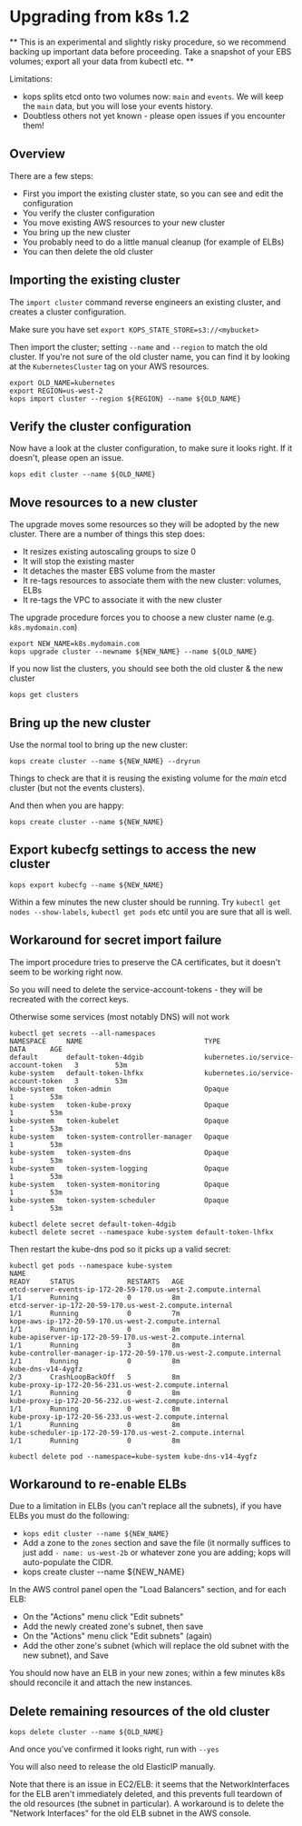 # Upgrading from k8s 1.2

** This is an experimental and slightly risky procedure, so we recommend backing up important data before proceeding. 
Take a snapshot of your EBS volumes; export all your data from kubectl etc. **

Limitations:

* kops splits etcd onto two volumes now: `main` and `events`.  We will keep the `main` data, but
  you will lose your events history.
* Doubtless others not yet known - please open issues if you encounter them!

## Overview

There are a few steps:

* First you import the existing cluster state, so you can see and edit the configuration
* You verify the cluster configuration
* You move existing AWS resources to your new cluster
* You bring up the new cluster
* You probably need to do a little manual cleanup (for example of ELBs)
* You can then delete the old cluster

## Importing the existing cluster

The `import cluster` command reverse engineers an existing cluster, and creates a cluster
configuration.

Make sure you have set `export KOPS_STATE_STORE=s3://<mybucket>`

Then import the cluster; setting `--name` and `--region` to match the old cluster.   If you're not sure
of the old cluster name, you can find it by looking at the `KubernetesCluster` tag on your AWS resources.

```
export OLD_NAME=kubernetes
export REGION=us-west-2
kops import cluster --region ${REGION} --name ${OLD_NAME}
```

## Verify the cluster configuration

Now have a look at the cluster configuration, to make sure it looks right.  If it doesn't, please
open an issue.

```
kops edit cluster --name ${OLD_NAME}
````

## Move resources to a new cluster

The upgrade moves some resources so they will be adopted by the new cluster.  There are a number of things
this step does:

* It resizes existing autoscaling groups to size 0
* It will stop the existing master
* It detaches the master EBS volume from the master
* It re-tags resources to associate them with the new cluster: volumes, ELBs
* It re-tags the VPC to associate it with the new cluster

The upgrade procedure forces you to choose a new cluster name (e.g. `k8s.mydomain.com`)

```
export NEW_NAME=k8s.mydomain.com
kops upgrade cluster --newname ${NEW_NAME} --name ${OLD_NAME}
```

If you now list the clusters, you should see both the old cluster & the new cluster

```kops get clusters```

## Bring up the new cluster

Use the normal tool to bring up the new cluster:

```
kops create cluster --name ${NEW_NAME} --dryrun
```

Things to check are that it is reusing the existing volume for the _main_ etcd cluster (but not the events clusters).

And then when you are happy:

```
kops create cluster --name ${NEW_NAME}
```


## Export kubecfg settings to access the new cluster

```
kops export kubecfg --name ${NEW_NAME}
```

Within a few minutes the new cluster should be running.  Try `kubectl get nodes --show-labels`, `kubectl get pods` etc until you are sure that all is well.

## Workaround for secret import failure

The import procedure tries to preserve the CA certificates, but it doesn't seem to be working right now.

So you will need to delete the service-account-tokens - they will be recreated with the correct keys.

Otherwise some services (most notably DNS) will not work


```
kubectl get secrets --all-namespaces
NAMESPACE     NAME                              TYPE                                  DATA      AGE
default       default-token-4dgib               kubernetes.io/service-account-token   3         53m
kube-system   default-token-lhfkx               kubernetes.io/service-account-token   3         53m
kube-system   token-admin                       Opaque                                1         53m
kube-system   token-kube-proxy                  Opaque                                1         53m
kube-system   token-kubelet                     Opaque                                1         53m
kube-system   token-system-controller-manager   Opaque                                1         53m
kube-system   token-system-dns                  Opaque                                1         53m
kube-system   token-system-logging              Opaque                                1         53m
kube-system   token-system-monitoring           Opaque                                1         53m
kube-system   token-system-scheduler            Opaque                                1         53m
```

```
kubectl delete secret default-token-4dgib
kubectl delete secret --namespace kube-system default-token-lhfkx
```

Then restart the kube-dns pod so it picks up a valid secret:

```
kubectl get pods --namespace kube-system
NAME                                                                  READY     STATUS             RESTARTS   AGE
etcd-server-events-ip-172-20-59-170.us-west-2.compute.internal        1/1       Running            0          8m
etcd-server-ip-172-20-59-170.us-west-2.compute.internal               1/1       Running            0          7m
kope-aws-ip-172-20-59-170.us-west-2.compute.internal                  1/1       Running            0          8m
kube-apiserver-ip-172-20-59-170.us-west-2.compute.internal            1/1       Running            3          8m
kube-controller-manager-ip-172-20-59-170.us-west-2.compute.internal   1/1       Running            0          8m
kube-dns-v14-4ygfz                                                    2/3       CrashLoopBackOff   5          8m
kube-proxy-ip-172-20-56-231.us-west-2.compute.internal                1/1       Running            0          8m
kube-proxy-ip-172-20-56-232.us-west-2.compute.internal                1/1       Running            0          8m
kube-proxy-ip-172-20-56-233.us-west-2.compute.internal                1/1       Running            0          8m
kube-scheduler-ip-172-20-59-170.us-west-2.compute.internal            1/1       Running            0          8m
```

```
kubectl delete pod --namespace=kube-system kube-dns-v14-4ygfz
```

## Workaround to re-enable ELBs

Due to a limitation in ELBs (you can't replace all the subnets), if you have ELBs you must do the following:

* `kops edit cluster --name ${NEW_NAME}`
* Add a zone to the `zones` section and save the file (it normally suffices to just add `- name: us-west-2b` or whatever
  zone you are adding; kops will auto-populate the CIDR.
* kops create cluster --name ${NEW_NAME}


In the AWS control panel open the "Load Balancers" section, and for each ELB: 
* On the "Actions" menu click "Edit subnets"
* Add the newly created zone's subnet, then save
* On the "Actions" menu click "Edit subnets" (again)
* Add the other zone's subnet (which will replace the old subnet with the new subnet), and Save

You should now have an ELB in your new zones; within a few minutes k8s should reconcile it and attach the new instances.

## Delete remaining resources of the old cluster

```
kops delete cluster --name ${OLD_NAME}
```

And once you've confirmed it looks right, run with `--yes`

You will also need to release the old ElasticIP manually.

Note that there is an issue in EC2/ELB: it seems that the NetworkInterfaces for the ELB aren't immediately deleted,
and this prevents full teardown of the old resources (the subnet in particular).  A workaround is to delete
the "Network Interfaces" for the old ELB subnet in the AWS console.
